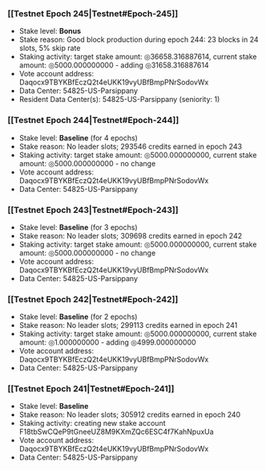 ### [[Testnet Epoch 245|Testnet#Epoch-245]]
* Stake level: **Bonus**
* Stake reason: Good block production during epoch 244: 23 blocks in 24 slots, 5% skip rate
* Staking activity: target stake amount: ◎36658.316887614, current stake amount: ◎5000.000000000 - adding ◎31658.316887614
* Vote account address: Daqocx9TBYKBfEczQ2t4eUKK19vyUBfBmpPNrSodovWx
* Data Center: 54825-US-Parsippany
* Resident Data Center(s): 54825-US-Parsippany (seniority: 1)
### [[Testnet Epoch 244|Testnet#Epoch-244]]
* Stake level: **Baseline** (for 4 epochs)
* Stake reason: No leader slots; 293546 credits earned in epoch 243
* Staking activity: target stake amount: ◎5000.000000000, current stake amount: ◎5000.000000000 - no change
* Vote account address: Daqocx9TBYKBfEczQ2t4eUKK19vyUBfBmpPNrSodovWx
* Data Center: 54825-US-Parsippany
### [[Testnet Epoch 243|Testnet#Epoch-243]]
* Stake level: **Baseline** (for 3 epochs)
* Stake reason: No leader slots; 309698 credits earned in epoch 242
* Staking activity: target stake amount: ◎5000.000000000, current stake amount: ◎5000.000000000 - no change
* Vote account address: Daqocx9TBYKBfEczQ2t4eUKK19vyUBfBmpPNrSodovWx
* Data Center: 54825-US-Parsippany
### [[Testnet Epoch 242|Testnet#Epoch-242]]
* Stake level: **Baseline** (for 2 epochs)
* Stake reason: No leader slots; 299113 credits earned in epoch 241
* Staking activity: target stake amount: ◎5000.000000000, current stake amount: ◎1.000000000 - adding ◎4999.000000000
* Vote account address: Daqocx9TBYKBfEczQ2t4eUKK19vyUBfBmpPNrSodovWx
* Data Center: 54825-US-Parsippany
### [[Testnet Epoch 241|Testnet#Epoch-241]]
* Stake level: **Baseline**
* Stake reason: No leader slots; 305912 credits earned in epoch 240
* Staking activity: creating new stake account F18tbSwCQeP9tGneeUZ8M9KXmZQc6ESC4f7KahNpuxUa
* Vote account address: Daqocx9TBYKBfEczQ2t4eUKK19vyUBfBmpPNrSodovWx
* Data Center: 54825-US-Parsippany
